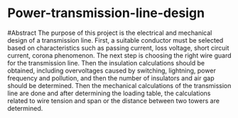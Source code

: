 # Power-transmission-line-design
#Abstract
The purpose of this project is the electrical and mechanical design of a transmission line. First, a suitable conductor must be selected based on characteristics such as passing current, loss voltage, short circuit current, corona phenomenon.
The next step is choosing the right wire guard for the transmission line. Then the insulation calculations should be obtained, including overvoltages caused by switching, lightning, power frequency and pollution, and then the number of insulators and air gap should be determined. Then the mechanical calculations of the transmission line are done and after determining the loading table, the calculations related to wire tension and span or the distance between two towers are determined.
